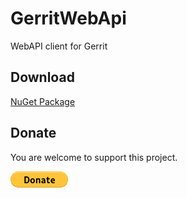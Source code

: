 # GerritWebApi
WebAPI client for Gerrit



## Download

[NuGet Package](https://www.nuget.org/packages/GerritWebApi/)

## Donate

You are welcome to support this project. 

[![Donate](https://raw.githubusercontent.com/Bassman2/GerritWebApi/master/.github/images/donate.gif)](https://www.paypal.me/GBassman)
